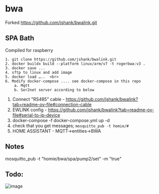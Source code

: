 # bwa
Forked https://github.com/jshank/bwalink.git

## SPA Bath

Compiled for raspberry <br>

	1. git clone https://github.com/jshank/bwalink.git
 	2. docker buildx build --platform linux/arm/v7 -t rogerbwa:v3 .
  	3. docker save ...
   	4. sftp to linux and add image
	5. docker load …..	<br>
	6. Modify docker-compose .... see docker-compose in this repo
		a. Mqtt
		b. Ser2net server according to below




1. Connect "RS485" cable - https://github.com/jshank/bwalink?tab=readme-ov-file#connection-cable
2. EWLINK config - https://github.com/jshank/bwalink?tab=readme-ov-file#serial-to-ip-device
3. docker-compose -f docker-compose.yml up -d
4. check that you get messages; `mosquitto_pub -t homie/#`
5. HOME ASSISTANT - MQTT->entities->BWA


## Notes
mosquitto_pub -t "homie/bwa/spa/pump2/set" -m "true"

## Todo:
![image](https://github.com/user-attachments/assets/0eba698a-2dbf-4516-b92e-f40b6d9b3996)
